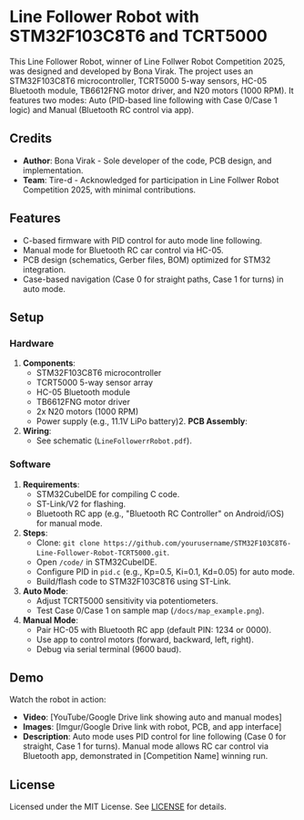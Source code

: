 # Line Follower Robot with STM32F103C8T6 and TCRT5000

This Line Follower Robot, winner of Line Follwer Robot Competition 2025, was designed and developed by Bona Virak. The project uses an STM32F103C8T6 microcontroller, TCRT5000 5-way sensors, HC-05 Bluetooth module, TB6612FNG motor driver, and N20 motors (1000 RPM). It features two modes: Auto (PID-based line following with Case 0/Case 1 logic) and Manual (Bluetooth RC control via app).

## Credits
- **Author**: Bona Virak - Sole developer of the code, PCB design, and implementation.
- **Team**: Tire-d - Acknowledged for participation in Line Follwer Robot Competition 2025, with minimal contributions.

## Features
- C-based firmware with PID control for auto mode line following.
- Manual mode for Bluetooth RC car control via HC-05.
- PCB design (schematics, Gerber files, BOM) optimized for STM32 integration.
- Case-based navigation (Case 0 for straight paths, Case 1 for turns) in auto mode.

## Setup
### Hardware
1. **Components**:
   - STM32F103C8T6 microcontroller
   - TCRT5000 5-way sensor array
   - HC-05 Bluetooth module
   - TB6612FNG motor driver
   - 2x N20 motors (1000 RPM)
   - Power supply (e.g., 11.1V LiPo battery)2. **PCB Assembly**:
3. **Wiring**:
   - See schematic (`LineFollowerrRobot.pdf`).

### Software
1. **Requirements**:
   - STM32CubeIDE for compiling C code.
   - ST-Link/V2 for flashing.
   - Bluetooth RC app (e.g., "Bluetooth RC Controller" on Android/iOS) for manual mode.
2. **Steps**:
   - Clone: `git clone https://github.com/yourusername/STM32F103C8T6-Line-Follower-Robot-TCRT5000.git`.
   - Open `/code/` in STM32CubeIDE.
   - Configure PID in `pid.c` (e.g., Kp=0.5, Ki=0.1, Kd=0.05) for auto mode.
   - Build/flash code to STM32F103C8T6 using ST-Link.
3. **Auto Mode**:
   - Adjust TCRT5000 sensitivity via potentiometers.
   - Test Case 0/Case 1 on sample map (`/docs/map_example.png`).
4. **Manual Mode**:
   - Pair HC-05 with Bluetooth RC app (default PIN: 1234 or 0000).
   - Use app to control motors (forward, backward, left, right).
   - Debug via serial terminal (9600 baud).

## Demo
Watch the robot in action:
- **Video**: [YouTube/Google Drive link showing auto and manual modes]
- **Images**: [Imgur/Google Drive link with robot, PCB, and app interface]
- **Description**: Auto mode uses PID control for line following (Case 0 for straight, Case 1 for turns). Manual mode allows RC car control via Bluetooth app, demonstrated in [Competition Name] winning run.

## License
Licensed under the MIT License. See [LICENSE](LICENSE) for details.

